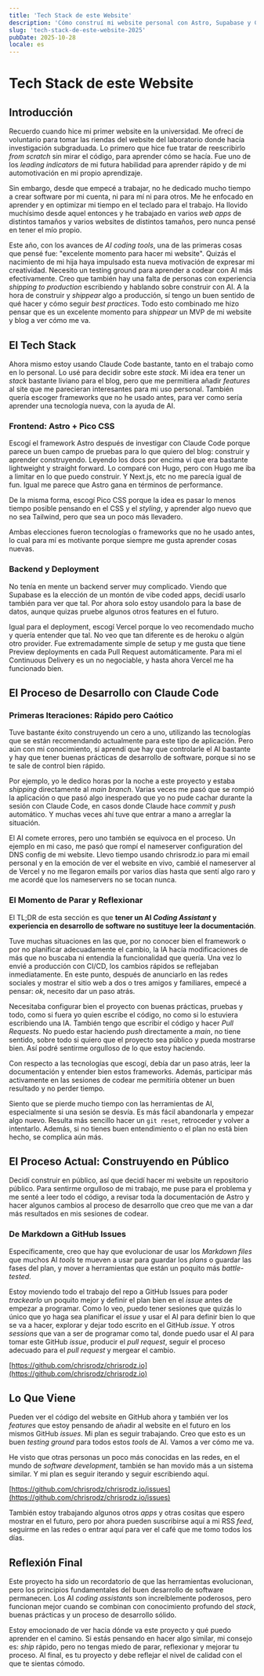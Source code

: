 ```yaml
---
title: 'Tech Stack de este Website'
description: 'Cómo construí mi website personal con Astro, Supabase y Claude Code - lecciones aprendidas sobre desarrollo con AI y la importancia de las buenas prácticas'
slug: 'tech-stack-de-este-website-2025'
pubDate: 2025-10-28
locale: es
---
```


# Tech Stack de este Website

## Introducción

Recuerdo cuando hice mi primer website en la universidad. Me ofrecí de voluntario para tomar las riendas del website del laboratorio donde hacía investigación subgraduada. Lo primero que hice fue tratar de reescribirlo _from scratch_ sin mirar el código, para aprender cómo se hacía. Fue uno de los _leading indicators_ de mi futura habilidad para aprender rápido y de mi automotivación en mi propio aprendizaje.

Sin embargo, desde que empecé a trabajar, no he dedicado mucho tiempo a crear software por mi cuenta, ni para mí ni para otros. Me he enfocado en aprender y en optimizar mi tiempo en el teclado para el trabajo. Ha llovido muchísimo desde aquel entonces y he trabajado en varios _web apps_ de distintos tamaños y varios websites de distintos tamaños, pero nunca pensé en tener el mío propio.

Este año, con los avances de _AI coding tools_, una de las primeras cosas que pensé fue: "excelente momento para hacer mi website". Quizás el nacimiento de mi hija haya impulsado esta nueva motivación de expresar mi creatividad. Necesito un testing ground para aprender a codear con AI más efectivamente. Creo que también hay una falta de personas con experiencia _shipping to production_ escribiendo y hablando sobre construir con AI. A la hora de construir y _shippear_ algo a producción, sí tengo un buen sentido de qué hacer y cómo seguir _best practices_. Todo esto combinado me hizo pensar que es un excelente momento para _shippear_ un MVP de mi website y blog a ver cómo me va.

## El Tech Stack

Ahora mismo estoy usando Claude Code bastante, tanto en el trabajo como en lo personal. Lo usé para decidir sobre este _stack_. Mi idea era tener un _stack_ bastante liviano para el blog, pero que me permitiera añadir _features_ al site que me parecieran interesantes para mi uso personal. También quería escoger frameworks que no he usado antes, para ver como sería aprender una tecnología nueva, con la ayuda de AI.

### Frontend: Astro + Pico CSS

Escogí el framework Astro después de investigar con Claude Code porque parece un buen campo de pruebas para lo que quiero del blog: construir y aprender construyendo. Leyendo los docs por encima vi que era bastante lightweight y straight forward. Lo comparé con Hugo, pero con Hugo me iba a limitar en lo que puedo construir. Y Next.js, etc no me parecía igual de fun. Igual me parece que Astro gana en términos de performance.

De la misma forma, escogí Pico CSS porque la idea es pasar lo menos tiempo posible pensando en el CSS y el _styling_, y aprender algo nuevo que no sea Tailwind, pero que sea un poco más llevadero.

Ambas elecciones fueron tecnologías o frameworks que no he usado antes, lo cual para mí es motivante porque siempre me gusta aprender cosas nuevas.

### Backend y Deployment

No tenía en mente un backend server muy complicado. Viendo que Supabase es la elección de un montón de vibe coded apps, decidí usarlo también para ver que tal. Por ahora solo estoy usandolo para la base de datos, aunque quizas pruebe algunos otros features en el futuro.

Igual para el deployment, escogí Vercel porque lo veo recomendado mucho y quería entender que tal. No veo que tan diferente es de heroku o algún otro provider. Fue extremadamente simple de setup y me gusta que tiene Preview deployments en cada Pull Request automáticamente. Para mi el Continuous Delivery es un no negociable, y hasta ahora Vercel me ha funcionado bien.

## El Proceso de Desarrollo con Claude Code

### Primeras Iteraciones: Rápido pero Caótico

Tuve bastante éxito construyendo un cero a uno, utilizando las tecnologías que se están recomendando actualmente para este tipo de aplicación. Pero aún con mi conocimiento, sí aprendí que hay que controlarle el AI bastante y hay que tener buenas prácticas de desarrollo de software, porque si no se te sale de control bien rápido.

Por ejemplo, yo le dedico horas por la noche a este proyecto y estaba _shipping_ directamente al _main branch_. Varias veces me pasó que se rompió la aplicación o que pasó algo inesperado que yo no pude cachar durante la sesión con Claude Code, en casos donde Claude hace _commit_ y _push_ automático. Y muchas veces ahí tuve que entrar a mano a arreglar la situación.

El AI comete errores, pero uno también se equivoca en el proceso. Un ejemplo en mi caso, me pasó que rompí el nameserver configuration del DNS config de mi website. Llevo tiempo usando chrisrodz.io para mi email personal y en la emoción de ver el website en vivo, cambié el nameserver al de Vercel y no me llegaron emails por varios días hasta que sentí algo raro y me acordé que los nameservers no se tocan nunca.

### El Momento de Parar y Reflexionar

El TL;DR de esta sección es que **tener un AI _Coding Assistant_ y experiencia en desarrollo de software no sustituye leer la documentación**.

Tuve muchas situaciones en las que, por no conocer bien el framework o por no planificar adecuadamente el cambio, la IA hacía modificaciones de más que no buscaba ni entendía la funcionalidad que quería. Una vez lo envié a producción con CI/CD, los cambios rápidos se reflejaban inmediatamente. En este punto, después de anunciarlo en las redes sociales y mostrar el sitio web a dos o tres amigos y familiares, empecé a pensar: _ok_, necesito dar un paso atrás.

Necesitaba configurar bien el proyecto con buenas prácticas, pruebas y todo, como si fuera yo quien escribe el código, no como si lo estuviera escribiendo una IA. También tengo que escribir el código y hacer _Pull Requests_. No puedo estar haciendo _push_ directamente a _main_, no tiene sentido, sobre todo si quiero que el proyecto sea público y pueda mostrarse bien. Así podré sentirme orgulloso de lo que estoy haciendo.

Con respecto a las tecnologías que escogí, debía dar un paso atrás, leer la documentación y entender bien estos frameworks. Además, participar más activamente en las sesiones de codear me permitiría obtener un buen resultado y no perder tiempo.

Siento que se pierde mucho tiempo con las herramientas de AI, especialmente si una sesión se desvía. Es más fácil abandonarla y empezar algo nuevo. Resulta más sencillo hacer un `git reset`, retroceder y volver a intentarlo. Además, si no tienes buen entendimiento o el plan no está bien hecho, se complica aún más.

## El Proceso Actual: Construyendo en Público

Decidí construir en público, así que decidí hacer mi website un repositorio público. Para sentirme orgulloso de mi trabajo, me puse para el problema y me senté a leer todo el código, a revisar toda la documentación de Astro y hacer algunos cambios al proceso de desarrollo que creo que me van a dar más resultados en mis sesiones de codear.

### De Markdown a GitHub Issues

Específicamente, creo que hay que evolucionar de usar los _Markdown files_ que muchos AI _tools_ te mueven a usar para guardar los _plans_ o guardar las fases del plan, y mover a herramientas que están un poquito más _battle-tested_.

Estoy moviendo todo el trabajo del repo a GitHub Issues para poder _trackearlo_ un poquito mejor y definir el plan bien en el _issue_ antes de empezar a programar. Como lo veo, puedo tener sesiones que quizás lo único que yo haga sea planificar el _issue_ y usar el AI para definir bien lo que se va a hacer, explorar y dejar todo escrito en el GitHub _issue_. Y otros _sessions_ que van a ser de programar como tal, donde puedo usar el AI para tomar este GitHub _issue_, producir el _pull request_, seguir el proceso adecuado para el _pull request_ y mergear el cambio.

[https://github.com/chrisrodz/chrisrodz.io](https://github.com/chrisrodz/chrisrodz.io)

## Lo Que Viene

Pueden ver el código del website en GitHub ahora y también ver los _features_ que estoy pensando de añadir al website en el futuro en los mismos GitHub _issues_. Mi plan es seguir trabajando. Creo que esto es un buen _testing ground_ para todos estos _tools_ de AI. Vamos a ver cómo me va.

He visto que otras personas un poco más conocidas en las redes, en el mundo de _software development_, también se han movido más a un sistema similar. Y mi plan es seguir iterando y seguir escribiendo aquí.

[https://github.com/chrisrodz/chrisrodz.io/issues](https://github.com/chrisrodz/chrisrodz.io/issues)

También estoy trabajando algunos otros _apps_ y otras cositas que espero mostrar en el futuro, pero por ahora pueden suscribirse aquí a mi RSS _feed_, seguirme en las redes o entrar aquí para ver el café que me tomo todos los días.

## Reflexión Final

Este proyecto ha sido un recordatorio de que las herramientas evolucionan, pero los principios fundamentales del buen desarrollo de software permanecen. Los AI _coding assistants_ son increíblemente poderosos, pero funcionan mejor cuando se combinan con conocimiento profundo del _stack_, buenas prácticas y un proceso de desarrollo sólido.

Estoy emocionado de ver hacia dónde va este proyecto y qué puedo aprender en el camino. Si estás pensando en hacer algo similar, mi consejo es: _ship_ rápido, pero no tengas miedo de parar, reflexionar y mejorar tu proceso. Al final, es tu proyecto y debe reflejar el nivel de calidad con el que te sientas cómodo.

<!-- TODO: Añadir links a:
- Repo en GitHub
- RSS feed
- Redes sociales
- Página del café
-->
